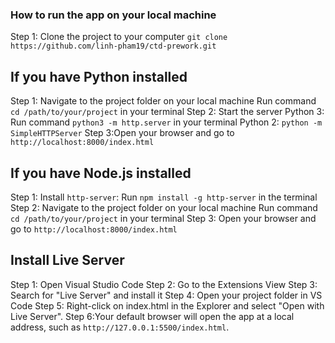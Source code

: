 ### How to run the app on your local machine
Step 1: Clone the project to your computer `git clone https://github.com/linh-pham19/ctd-prework.git` 

## If you have Python installed
Step 1: Navigate to the project folder on your local machine
Run command `cd /path/to/your/project` in your terminal
Step 2: Start the server
Python 3:
Run command `python3 -m http.server` in your terminal
Python 2:
`python -m SimpleHTTPServer`
Step 3:Open your browser and go to `http://localhost:8000/index.html`

## If you have Node.js installed
Step 1: Install `http-server`:
Run `npm install -g http-server` in the terminal
Step 2: Navigate to the project folder on your local machine
Run command `cd /path/to/your/project` in your terminal 
Step 3: Open your browser and go to `http://localhost:8000/index.html`

## Install Live Server
Step 1: Open Visual Studio Code
Step 2: Go to the Extensions View
Step 3: Search for "Live Server" and install it
Step 4: Open your project folder in VS Code
Step 5: Right-click on index.html in the Explorer and select "Open with Live Server".
Step 6:Your default browser will open the app at a local address, such as `http://127.0.0.1:5500/index.html`.

